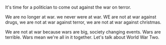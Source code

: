 It's time for a politician to come out against the war on terror.

We are no longer at war. we never were at war. WE are not at war against drugs,
we are not at war against terror, we are not at war against christmas.

We are not at war because wars are big, society changing events. Wars are
terrible. Wars mean we're all in it together. Let's talk about World War Two.

